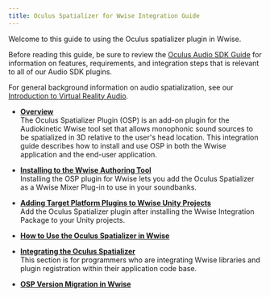 ```yaml
---
title: Oculus Spatializer for Wwise Integration Guide
---
```

Welcome to this guide to using the Oculus spatializer plugin in Wwise.

Before reading this guide, be sure to review the [Oculus Audio SDK Guide](/documentation/audiosdk/latest/concepts/book-audiosdk/ "This document describes how to install, configure, and use the Oculus Audio SDK.") for information on features, requirements, and integration steps that is relevant to all of our Audio SDK plugins.

For general background information on audio spatialization, see our [Introduction to Virtual Reality Audio](/documentation/audiosdk/latest/concepts/book-audio-intro/ "Welcome to audio development for virtual reality!").

* **[Overview](/documentation/audiosdk/latest/concepts/osp-wwise-overview/)**  
The Oculus Spatializer Plugin (OSP) is an add-on plugin for the Audiokinetic Wwise tool set that allows monophonic sound sources to be spatialized in 3D relative to the user's head location. This integration guide describes how to install and use OSP in both the Wwise application and the end-user application.
* **[Installing to the Wwise Authoring Tool](/documentation/audiosdk/latest/concepts/osp-wwise-install/)**  
Installing the OSP plugin for Wwise lets you add the Oculus Spatializer as a Wwise Mixer Plug-in to use in your soundbanks.
* **[Adding Target Platform Plugins to Wwise Unity Projects](/documentation/audiosdk/latest/concepts/osp-wwise-unity-install/)**  
Add the Oculus Spatializer plugin after installing the Wwise Integration Package to your Unity projects. 
* **[How to Use the Oculus Spatializer in Wwise](/documentation/audiosdk/latest/concepts/osp-wwise-usage/#osp-wwise-usage)**  

* **[Integrating the Oculus Spatializer](/documentation/audiosdk/latest/concepts/osp-wwise-integration/)**  
This section is for programmers who are integrating Wwise libraries and plugin registration within their application code base.
* **[OSP Version Migration in Wwise](/documentation/audiosdk/latest/concepts/osp-wwise-migrate/)**  

